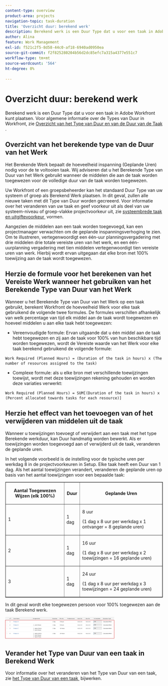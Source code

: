 ```yaml
---
content-type: overview
product-area: projects
navigation-topic: task-duration
title: 'Overzicht duur: berekend werk'
description: Berekend werk is een Duur Type dat u voor een taak in Adobe Workfront kunt plaatsen. Voor algemene informatie over de Types van Duur in Workfront, zie Overzicht van het Type van Duur en van de Duur van de Taak.
author: Alina
feature: Work Management
exl-id: f521c2f5-8d58-44c0-af18-6940ad0950ea
source-git-commit: f2f825280204b56d2dc85efc7a315a4377e551c7
workflow-type: tm+mt
source-wordcount: '564'
ht-degree: 0%

---
```


# Overzicht duur: berekend werk

Berekend werk is een Duur Type dat u voor een taak in Adobe Workfront kunt plaatsen. Voor algemene informatie over de Types van Duur in Workfront, zie [&#x200B; Overzicht van het Type van Duur en van de Duur van de Taak &#x200B;](../../../manage-work/tasks/taskdurtn/task-duration-and-duration-type.md).

## Overzicht van het berekende type van de Duur van het Werk

Het Berekende Werk bepaalt de hoeveelheid inspanning (Geplande Uren) nodig voor de te voltooien taak. Wij adviseren dat u het Berekende Type van Duur van het Werk gebruikt wanneer de middelen die aan de taak worden toegewezen voor de volledige duur van de taak worden toegewezen.

Uw Workfront of een groepsbeheerder kan het standaard Duur Type van uw systeem of groep als Berekend Werk plaatsen. In dit geval, zullen alle nieuwe taken met dit Type van Duur worden gecreeerd. Voor informatie over het veranderen van uw taak en geef voorkeur uit als deel van uw systeem-niveau of groep-vlakke projectvoorkeur uit, zie [&#x200B; systeembrede taak en uitgiftevoorkeur &#x200B;](../../../administration-and-setup/set-up-workfront/configure-system-defaults/set-task-issue-preferences.md) vormen.

Aangezien de middelen aan een taak worden toegevoegd, kan een projectmanager verwachten om de geplande inspanningsverhoging te zien. Om te illustreren, vertegenwoordigt een één-uur planningsvergadering met drie middelen drie totale vereiste uren van het werk, en een één-uurplanning vergadering met tien middelen vertegenwoordigt tien vereiste uren van werk. Hierbij wordt ervan uitgegaan dat elke bron met 100% toewijzing aan de taak wordt toegewezen.

## Herzie de formule voor het berekenen van het Vereiste Werk wanneer het gebruiken van het Berekende Type van Duur van het Werk

Wanneer u het Berekende Type van Duur van het Werk op een taak gebruikt, berekent Workfront de hoeveelheid Werk voor elke taak gebruikend de volgende twee formules. De formules verschillen afhankelijk van welk percentage van tijd elk middel aan de taak wordt toegewezen en hoeveel middelen u aan elke taak hebt toegewezen:

* Vereenvoudigde formule: Ervan uitgaande dat u één middel aan de taak hebt toegewezen en zij aan de taak voor 100% van hun beschikbare tijd worden toegewezen, wordt de Vereiste waarde van het Werk voor elke taak berekend gebruikend de volgende formule:

```
Work Required (Planned Hours) = (Duration of the task in hours) x (The number of resources assigned to the task)
```

* Complexe formule: als u elke bron met verschillende toewijzingen toewijst, wordt met deze toewijzingen rekening gehouden en worden deze variaties verwerkt:

```
Work Required (Planned Hours) = SUM[(Duration of the task in hours) x (Percent allocated towards tasks for each resource)]
```

## Herzie het effect van het toevoegen van of het verwijderen van middelen uit de taak

Wanneer u toewijzingen toevoegt of verwijdert aan een taak met het type Berekende werkduur, kan Duur handmatig worden bewerkt. Als er toewijzingen worden toegevoegd aan of verwijderd uit de taak, veranderen de geplande uren.

In het volgende voorbeeld is de instelling voor de typische uren per werkdag 8 in de projectvoorkeuren in Setup. Elke taak heeft een Duur van 1 dag. Als het aantal toewijzingen verandert, veranderen de geplande uren op basis van het aantal toewijzingen voor een bepaalde taak:

<table border="1" cellspacing="15" cellpadding="1"> 
 <col> 
 <col> 
 <col> 
 <thead> 
  <tr> 
   <th> <p><strong> Aantal Toegewezen Wijzen (elk 100%) </strong> </p> </th> 
   <th> <p><strong> Duur </strong> </p> </th> 
   <th> <p><strong> Geplande Uren </strong> </p> </th> 
  </tr> 
 </thead> 
 <tbody> 
  <tr> 
   <td> <p>1</p> </td> 
   <td> <p>1 dag</p> </td> 
   <td> <p>8 uur</p> <p>(1 dag x 8 uur per werkdag x 1 ontvanger = 8 geplande uren)</p> </td> 
  </tr> 
  <tr> 
   <td> <p>2</p> </td> 
   <td> <p>1 dag</p> </td> 
   <td> <p>16 uur</p> <p>(1 dag x 8 uur per werkdag x 2 toewijzingen = 16 geplande uren)</p> </td> 
  </tr> 
  <tr> 
   <td> <p>3</p> </td> 
   <td> <p>1 dag</p> </td> 
   <td> <p>24 uur</p> <p>(1 dag x 8 uur per werkdag x 3 toewijzingen = 24 geplande uren)</p> </td> 
  </tr> 
 </tbody> 
</table>

In dit geval wordt elke toegewezen persoon voor 100% toegewezen aan de taak Berekend werk.

![](assets/calcwork-350x71.png)

## Verander het Type van Duur van een taak in Berekend Werk

Voor informatie over het veranderen van het Type van Duur van een taak, zie [&#x200B; het Type van Duur van een taak &#x200B;](../../../manage-work/tasks/taskdurtn/update-duration-type-of-task.md) bijwerken.

<!--
<p data-mc-conditions="QuicksilverOrClassic.Draft mode">(NOTE: replaced with new article linked above)</p>
-->

<!--
<ol data-mc-conditions="QuicksilverOrClassic.Draft mode">
<li value="1">Go to a task for which you want to change the Duration Type.</li>
<li value="2"> <p data-mc-conditions="QuicksilverOrClassic.Quicksilver">Click <strong>Task Details</strong> in the left panel, then in the Overview area double click <strong>Duration Type</strong>. </p> </li>
<li value="3">Select <strong>Calculated Work</strong> from the drop-down menu.</li>
<li value="4">Click <strong>Save</strong> <strong>Changes</strong>.</li>
</ol>
-->
